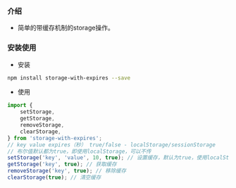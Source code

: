 ### 介绍

- 简单的带缓存机制的storage操作。

### 安装使用

- 安装

```bash
npm install storage-with-expires --save
```

- 使用

```js
import {
    setStorage,
    getStorage,
    removeStorage,
    clearStorage,
} from 'storage-with-expires';
// key value expires（秒） true/false - localStorage/sessionStorage
// 布尔值默认都为true，即使用localStorage，可以不传
setStorage('key', 'value', 10, true); // 设置缓存，默认为true，使用localStorage
getStorage('key', true); // 获取缓存
removeStorage('key', true); // 移除缓存
clearStorage(true); // 清空缓存
```